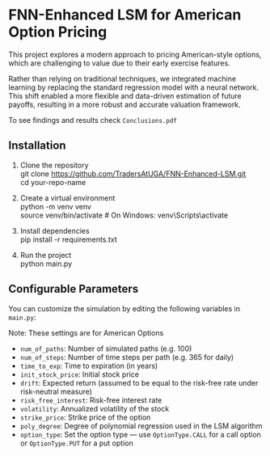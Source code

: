 # FNN-Enhanced LSM for American Option Pricing

This project explores a modern approach to pricing American-style options, which are challenging to value due to their early exercise features.

Rather than relying on traditional techniques, we integrated machine learning by replacing the standard regression model with a neural network. This shift enabled a more flexible and data-driven estimation of future payoffs, resulting in a more robust and accurate valuation framework.

To see findings and results check `Conclusions.pdf`

## Installation


1. Clone the repository  
   git clone https://github.com/TradersAtUGA/FNN-Enhanced-LSM.git   
   cd your-repo-name

2. Create a virtual environment  
   python -m venv venv  
   source venv/bin/activate  # On Windows: venv\Scripts\activate

3. Install dependencies  
   pip install -r requirements.txt

4. Run the project  
   python main.py

## Configurable Parameters

You can customize the simulation by editing the following variables in `main.py`:

Note: These settings are for American Options

- `num_of_paths`: Number of simulated paths (e.g. 100)
- `num_of_steps`: Number of time steps per path (e.g. 365 for daily)
- `time_to_exp`: Time to expiration (in years)
- `init_stock_price`: Initial stock price
- `drift`: Expected return (assumed to be equal to the risk-free rate under risk-neutral measure)
- `risk_free_interest`: Risk-free interest rate
- `volatility`: Annualized volatility of the stock
- `strike_price`: Strike price of the option
- `poly_degree`: Degree of polynomial regression used in the LSM algorithm
- `option_type`: Set the option type — use `OptionType.CALL` for a call option or `OptionType.PUT` for a put option